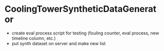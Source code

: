 # CoolingTowerSyntheticDataGenerator

- create eval process script for testing (fouling counter, eval process, new timeline column, etc.)
- put synth dataset on server and make new list